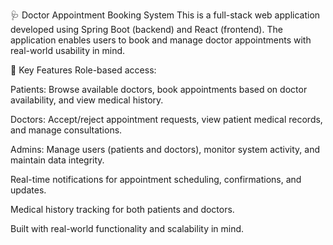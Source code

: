 🩺 Doctor Appointment Booking System
This is a full-stack web application developed using Spring Boot (backend) and React (frontend). The application enables users to book and manage doctor appointments with real-world usability in mind.

🔑 Key Features
Role-based access:

Patients: Browse available doctors, book appointments based on doctor availability, and view medical history.

Doctors: Accept/reject appointment requests, view patient medical records, and manage consultations.

Admins: Manage users (patients and doctors), monitor system activity, and maintain data integrity.

Real-time notifications for appointment scheduling, confirmations, and updates.

Medical history tracking for both patients and doctors.

Built with real-world functionality and scalability in mind.

